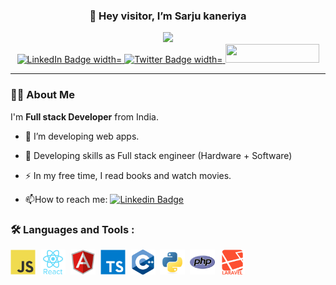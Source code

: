 <div id="header" align="center">
  
  ### 👋 Hey visitor, I’m Sarju kaneriya

  <img src="https://media.giphy.com/media/M9gbBd9nbDrOTu1Mqx/giphy.gif" width="100"/>

</div>

<div id="badges" align="center">
  
  <a href="https://www.linkedin.com/in/sarju-kaneriya-307ba1203/">
    <img src="https://img.shields.io/badge/-sarju-blue?style=flat&logo=Linkedin&logoColor=white" alt="LinkedIn Badge width="80" height="30""/>
  </a>

  <a href="https://twitter.com/KaneriyaSarju">
    <img src="https://img.shields.io/badge/Twitter-blue?style=for-the-badge&logo=twitter&logoColor=white" alt="Twitter Badge width="80" height="30""/>
  </a>

  <img src="https://komarev.com/ghpvc/?username=sarjukaneriya&style=flat-square&color=blue" alt="" width="150" height="30"/>

</div>

---

### :technologist: About Me

I'm **Full stack Developer** from India.

- :telescope: I’m developing web apps. 

- :seedling: Developing skills as Full stack engineer (Hardware + Software)

- :zap: In my free time, I read books and watch movies. 


- :mailbox:How to reach me: [![Linkedin Badge](https://img.shields.io/badge/-Sarju-blue?style=flat&logo=Linkedin&logoColor=white)](https://www.linkedin.com/in/sarju-kaneriya-307ba1203/)

### :hammer_and_wrench: Languages and Tools :

<div>
  <img src="https://github.com/devicons/devicon/blob/master/icons/javascript/javascript-original.svg" title="Javascript" alt="Javascript" width="40" height="40"/>&nbsp;
  <img src="https://github.com/devicons/devicon/blob/master/icons/react/react-original-wordmark.svg" title="React" alt="React" width="40" height="40"/>&nbsp;
  <img src="https://github.com/devicons/devicon/blob/master/icons/angularjs/angularjs-original.svg" title="Anguler" alt="Anguler" width="40" height="40"/>&nbsp;
  <img src="https://github.com/devicons/devicon/blob/master/icons/typescript/typescript-original.svg" title="Typescript" alt="Typescript" width="40" height="40"/>&nbsp;
  <img src="https://github.com/devicons/devicon/blob/master/icons/cplusplus/cplusplus-original.svg" title="C++" alt="C++" width="40" height="40"/>&nbsp;
  <img src="https://github.com/devicons/devicon/blob/master/icons/python/python-original.svg" title="Python" alt="Python" width="40" height="40"/>&nbsp;
  <img src="https://github.com/devicons/devicon/blob/master/icons/php/php-original.svg" title="Php" alt="Php" width="40" height="40"/>&nbsp;
  <img src="https://github.com/devicons/devicon/blob/master/icons/laravel/laravel-plain-wordmark.svg" title="Laravel" alt="Laravel" width="40" height="40"/>&nbsp;
</div>
